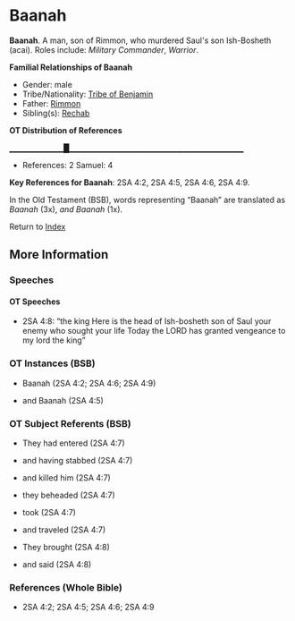 # Baanah
**Baanah**. 
A man, son of Rimmon, who murdered Saul's son Ish-Bosheth (acai). 
Roles include: 
_Military Commander_, _Warrior_. 




**Familial Relationships of Baanah**


* Gender: male
* Tribe/Nationality: [Tribe of Benjamin](../../../groups/md/acai/Benjamin.md)
* Father: [Rimmon](Rimmon.md)
* Sibling(s): [Rechab](Rechab.md)


**OT Distribution of References**

▁▁▁▁▁▁▁▁▁█▁▁▁▁▁▁▁▁▁▁▁▁▁▁▁▁▁▁▁▁▁▁▁▁▁▁▁▁▁
* References: 2 Samuel: 4



**Key References for Baanah**: 
2SA 4:2, 2SA 4:5, 2SA 4:6, 2SA 4:9. 


In the Old Testament (BSB), words representing “Baanah” are translated as 
*Baanah* (3x), *and Baanah* (1x). 




Return to [Index](00-Index.md)

## More Information

### Speeches

#### OT Speeches

* 2SA 4:8: “the king Here is the head of Ish-bosheth son of Saul your enemy who sought your life Today the LORD has granted vengeance to my lord the king”

### OT Instances (BSB)

* Baanah (2SA 4:2; 2SA 4:6; 2SA 4:9)

* and Baanah (2SA 4:5)



### OT Subject Referents (BSB)

* They had entered (2SA 4:7)

* and having stabbed (2SA 4:7)

* and killed him (2SA 4:7)

* they beheaded (2SA 4:7)

* took (2SA 4:7)

* and traveled (2SA 4:7)

* They brought (2SA 4:8)

* and said (2SA 4:8)



### References (Whole Bible)

* 2SA 4:2; 2SA 4:5; 2SA 4:6; 2SA 4:9



